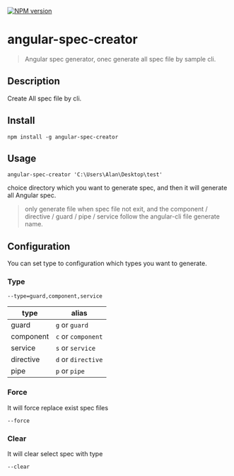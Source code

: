 [![NPM version](https://badge.fury.io/js/angular-spec-creator.svg)](http://badge.fury.io/js/angular-spec-creator)

# angular-spec-creator

> Angular spec generator, onec generate all spec file by sample cli.

## Description

Create All spec file by cli.

## Install
```npm install -g angular-spec-creator```

## Usage
```
angular-spec-creator 'C:\Users\Alan\Desktop\test'
```
choice directory which you want to generate spec, and then it will generate all Angular spec.

> only generate file when spec file not exit, and the component / directive / guard / pipe / service follow the angular-cli file generate name.

## Configuration

You can set type to configuration which types you want to generate.
### Type

```--type=guard,component,service ```

|type|alias|
|---|---|
|guard|`g` or `guard`|
|component|`c` or `component`|
|service|`s` or `service`|
|directive|`d` or `directive`|
|pipe|`p` or `pipe`|

### Force

It will force replace exist spec files

```--force ```

### Clear

It will clear select spec with type

```--clear```
